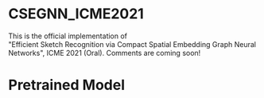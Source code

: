 # CSEGNN_ICME2021
This is the official implementation of "Efficient Sketch Recognition via Compact Spatial Embedding Graph Neural Networks", ICME 2021 (Oral).
Comments are coming soon!
# Pretrained Model

#
